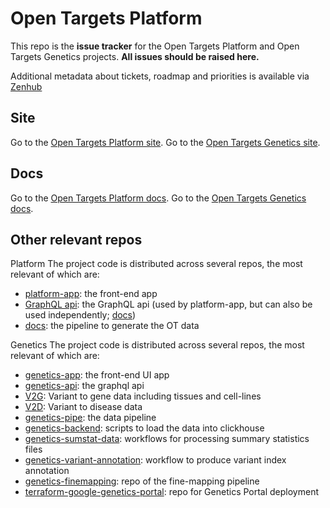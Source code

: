 # Open Targets Platform
This repo is the **issue tracker** for the Open Targets Platform and Open Targets Genetics projects. **All issues should be raised here.**

Additional metadata about tickets, roadmap and priorities is available via [Zenhub](https://www.zenhub.com)

## Site
Go to the [Open Targets Platform site](https://platform.opentargets.org/).
Go to the [Open Targets Genetics site](https://genetics.opentargets.org/).

## Docs
Go to the [Open Targets Platform docs](https://platform-docs.opentargets.org/).
Go to the [Open Targets Genetics docs](https://genetics-docs.opentargets.org/).

## Other relevant repos
Platform
The project code is distributed across several repos, the most relevant of which are:
* [platform-app](https://github.com/opentargets/platform-app): the front-end app
* [GraphQL api](https://github.com/opentargets/platform-api-beta): the GraphQL api (used by platform-app, but can also be used independently; [docs](https://platform-docs.opentargets.org/data-access/graphql-api))
* [docs](https://platform-docs.opentargets.org/infrastructure): the pipeline to generate the OT data

Genetics
The project code is distributed across several repos, the most relevant of which are:
* [genetics-app](https://github.com/opentargets/genetics-app): the front-end UI app
* [genetics-api](https://github.com/opentargets/genetics-api): the graphql api
* [V2G](https://github.com/opentargets/g2v_data): Variant to gene data including tissues and cell-lines
* [V2D](https://github.com/opentargets/v2d_data): Variant to disease data
* [genetics-pipe](https://github.com/opentargets/genetics-pipe): the data pipeline
* [genetics-backend](https://github.com/opentargets/genetics-backend): scripts to load the data into clickhouse
* [genetics-sumstat-data](https://github.com/opentargets/genetics-sumstat-data): workflows for processing summary statistics files
* [genetics-variant-annotation](https://github.com/opentargets/genetics-variant-annotation): workflow to produce variant index annotation
* [genetics-finemapping](https://github.com/opentargets/genetics-finemapping): repo of the fine-mapping pipeline
* [terraform-google-genetics-portal](https://github.com/opentargets/terraform-google-genetics-portal): repo for Genetics Portal deployment
